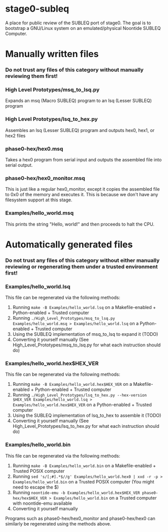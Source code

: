 # stage0-subleq
A place for public review of the SUBLEQ port of stage0. The goal is to bootstrap a GNU/Linux system on an emulated/physical Noontide SUBLEQ Computer.

# Manually written files
### **Do not trust any files of this category without manually reviewing them first!**
### High Level Prototypes/msq_to_lsq.py
Expands an msq (Macro SUBLEQ) program to an lsq (Lesser SUBLEQ) program
### High Level Prototypes/lsq_to_hex.py
Assembles an lsq (Lesser SUBLEQ) program and outputs hex0, hex1, or hex2 files
### phase0-hex/hex0.msq
Takes a hex0 program from serial input and outputs the assembled file into serial output.
### phase0-hex/hex0_monitor.msq
This is just like a regular hex0_monitor, except it copies the assembled file to 0x0 of the memory and executes it. This is because we don't have any filesystem support at this stage.
### Examples/hello_world.msq
This prints the string "Hello, world!" and then proceeds to halt the CPU.

# Automatically generated files
### **Do not trust any files of this category without either manually reviewing or regenerating them under a trusted environment first!**

### Examples/hello_world.lsq
This file can be regenerated via the following methods:
1. Running `make -B Examples/hello_world.lsq` on a Makefile-enabled + Python-enabled + Trusted computer
2. Running `./High_Level_Prototypes/msq_to_lsq.py Examples/hello_world.msq > Examples/hello_world.lsq` on a Python-enabled + Trusted computer
3. Using the SUBLEQ implementation of msq_to_lsq to expand it (TODO)
4. Converting it yourself manually (See High_Level_Prototypes/msq_to_lsq.py for what each instruction should do)

### Examples/hello_world.hex$HEX_VER
This file can be regenerated via the following methods:
1. Running `make -B Examples/hello_world.hex$HEX_VER` on a Makefile-enabled + Python-enabled + Trusted computer
2. Running `./High_Level_Prototypes/lsq_to_hex.py --hex-version $HEX_VER Examples/hello_world.lsq > Examples/hello_world.hex$HEX_VER` on a Python-enabled + Trusted computer
3. Using the SUBLEQ implementation of lsq_to_hex to assemble it (TODO)
4. Converting it yourself manually (See High_Level_Prototypes/lsq_to_hex.py for what each instruction should do)

### Examples/hello_world.bin
This file can be regenerated via the following methods:
1. Running `make -B Examples/hello_world.bin` on a Makefile-enabled + Trusted POSIX computer
2. Running `sed 's/[;#].*$//g' Examples/hello_world.hex0 | xxd -r -p > Examples/hello_world.bin` on a Trusted POSIX computer (You might need to escape the $)
3. Running `noontide-emu -b Examples/hello_world.hex$HEX_VER phase0-hex/hex$HEX_VER > Examples/hello_world.bin` on a Trusted computer with noontide-emu available
4. Converting it yourself manually

Programs such as phase0-hex/hex0_monitor and phase0-hex/hex0 can similarly be regenerated using the methods above.
